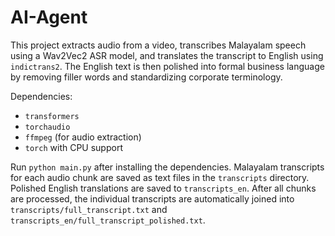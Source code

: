 # AI-Agent

This project extracts audio from a video, transcribes Malayalam speech using a Wav2Vec2 ASR model, and translates the transcript to English using `indictrans2`. The English text is then polished into formal business language by removing filler words and standardizing corporate terminology.

Dependencies:

- `transformers`
- `torchaudio`
- `ffmpeg` (for audio extraction)
- `torch` with CPU support

Run `python main.py` after installing the dependencies. Malayalam transcripts for each audio chunk are saved as text files in the `transcripts` directory. Polished English translations are saved to `transcripts_en`. After all chunks are processed, the individual transcripts are automatically joined into `transcripts/full_transcript.txt` and `transcripts_en/full_transcript_polished.txt`.
